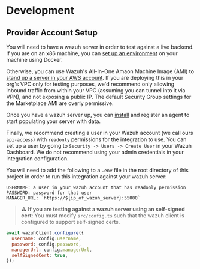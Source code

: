 # Development

## Provider Account Setup

You will need to have a wazuh server in order to test against a live backend. If
you are on an x86 machine, you can
[set up an environment](https://documentation.wazuh.com/current/deployment-options/docker/index.html)
on your machine using Docker.

Otherwise, you can use Wazuh's All-In-One Amaon Machine Image (AMI) to
[stand up a server in your AWS account](https://documentation.wazuh.com/current/deployment-options/amazon-machine-images/amazon-machine-images.html).
If you are deploying this in your org's VPC only for testing purposes, we'd
recommend only allowing inbound traffic from within your VPC (assuming you can
tunnel into it via VPN), and not exposing a public IP. The default Security
Group settings for the Marketplace AMI are overly permissive.

Once you have a wazuh server up, you can
[install](https://documentation.wazuh.com/current/installation-guide/wazuh-agent/index.html)
and register an agent to start populating your server with data.

Finally, we recommend creating a user in your Wazuh account (we call ours
`api-access`) with `readonly` permissions for the integration to use. You can
set up a user by going to `Security -> Users -> Create User` in your Wazuh
Dashboard. We do not recommend using your admin credentials in your integration
configuration.

You will need to add the following to a `.env` file in the root directory of
this project in order to run this integration against your wazuh server:

```
USERNAME: a user in your wazuh account that has readonly permission
PASSWORD: password for that user
MANAGER_URL: `https://${ip_of_wazuh_server}:55000`
```

> :warning: **If you are testing against a wazuh server using an self-signed
> cert**: You must modify `src/config.ts` such that the wazuh client is
> configured to support self-signed certs.

```javascript
await wazuhClient.configure({
  username: config.username,
  password: config.password,
  managerUrl: config.managerUrl,
  selfSignedCert: true,
});
```
